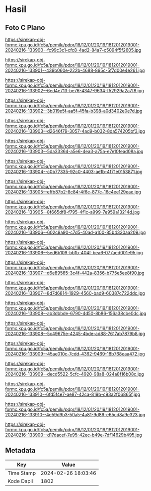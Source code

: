 # Hasil

## Foto C Plano

https://sirekap-obj-formc.kpu.go.id/fc5a/pemilu/pdpr/18/12/01/20/19/1812012019001-20240216-133900--fc99c3c1-cfc8-4ad2-84a7-c5094f5f2605.jpg

https://sirekap-obj-formc.kpu.go.id/fc5a/pemilu/pdpr/18/12/01/20/19/1812012019001-20240216-133901--439b060e-222b-4688-895c-5f7d00e4e261.jpg

https://sirekap-obj-formc.kpu.go.id/fc5a/pemilu/pdpr/18/12/01/20/19/1812012019001-20240216-133902--6ed4e713-be76-4347-9634-f52929a2a7f8.jpg

https://sirekap-obj-formc.kpu.go.id/fc5a/pemilu/pdpr/18/12/01/20/19/1812012019001-20240216-133902--3b019e5f-aa5f-45fa-b398-a0d3402e0e7d.jpg

https://sirekap-obj-formc.kpu.go.id/fc5a/pemilu/pdpr/18/12/01/20/19/1812012019001-20240216-133903--d2646f79-3057-4ad9-b032-8da574205bf3.jpg

https://sirekap-obj-formc.kpu.go.id/fc5a/pemilu/pdpr/18/12/01/20/19/1812012019001-20240216-133903--5da33364-a5e6-4ea3-a75a-e7e10fead08a.jpg

https://sirekap-obj-formc.kpu.go.id/fc5a/pemilu/pdpr/18/12/01/20/19/1812012019001-20240216-133904--c0b77335-92c0-4403-ae1b-4f71e0153871.jpg

https://sirekap-obj-formc.kpu.go.id/fc5a/pemilu/pdpr/18/12/01/20/19/1812012019001-20240216-133905--effb87b2-8c84-4f6c-877c-16c4ee129eae.jpg

https://sirekap-obj-formc.kpu.go.id/fc5a/pemilu/pdpr/18/12/01/20/19/1812012019001-20240216-133905--8f665df8-f795-4f1c-a999-7e959a13214d.jpg

https://sirekap-obj-formc.kpu.go.id/fc5a/pemilu/pdpr/18/12/01/20/19/1812012019001-20240216-133906--602c9a90-c7d5-40ad-a100-85b4330aa209.jpg

https://sirekap-obj-formc.kpu.go.id/fc5a/pemilu/pdpr/18/12/01/20/19/1812012019001-20240216-133906--5ed6b109-bb1b-404f-bea6-077aed001e95.jpg

https://sirekap-obj-formc.kpu.go.id/fc5a/pemilu/pdpr/18/12/01/20/19/1812012019001-20240216-133907--d6e89565-3c4f-442a-8356-b775e5ee8f90.jpg

https://sirekap-obj-formc.kpu.go.id/fc5a/pemilu/pdpr/18/12/01/20/19/1812012019001-20240216-133907--8d7d6814-1929-4560-bad9-60387c722ddc.jpg

https://sirekap-obj-formc.kpu.go.id/fc5a/pemilu/pdpr/18/12/01/20/19/1812012019001-20240216-133908--ab3dbbde-6790-4d50-8b86-156a38cbe0dc.jpg

https://sirekap-obj-formc.kpu.go.id/fc5a/pemilu/pdpr/18/12/01/20/19/1812012019001-20240216-133908--5c49675e-4245-4bde-ad88-7617ab7879b8.jpg

https://sirekap-obj-formc.kpu.go.id/fc5a/pemilu/pdpr/18/12/01/20/19/1812012019001-20240216-133909--45ae010c-7cdd-4362-9469-18b768eaa472.jpg

https://sirekap-obj-formc.kpu.go.id/fc5a/pemilu/pdpr/18/12/01/20/19/1812012019001-20240216-133909--decd5522-5cfc-4920-98a8-024a8f16b08c.jpg

https://sirekap-obj-formc.kpu.go.id/fc5a/pemilu/pdpr/18/12/01/20/19/1812012019001-20240216-133910--6fd5f4e7-ae87-42ca-819b-c93a2f06865f.jpg

https://sirekap-obj-formc.kpu.go.id/fc5a/pemilu/pdpr/18/12/01/20/19/1812012019001-20240216-133910--4e59d9b3-50a5-4a81-9d86-e65cd8a9e323.jpg

https://sirekap-obj-formc.kpu.go.id/fc5a/pemilu/pdpr/18/12/01/20/19/1812012019001-20240216-133900--d17dacef-7e95-42ec-b49e-7df14629b495.jpg


## Metadata

| Key        | Value               |
| ---------- | ------------------- |
| Time Stamp | 2024-02-26 18:03:46 |
| Kode Dapil | 1802                |



